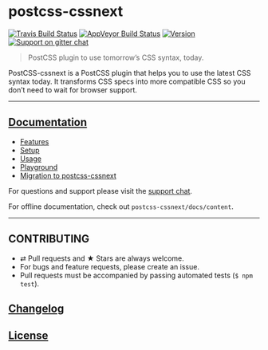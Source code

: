 # postcss-cssnext

[![Travis Build Status](https://img.shields.io/travis/MoOx/postcss-cssnext.svg?label=unix%20build)](https://travis-ci.org/MoOx/postcss-cssnext)
[![AppVeyor Build Status](https://img.shields.io/appveyor/ci/MoOx/postcss-cssnext.svg?label=windows%20build)](https://ci.appveyor.com/project/MoOx/postcss-cssnext)
[![Version](https://img.shields.io/npm/v/postcss-cssnext.svg)](https://github.com/MoOx/postcss-cssnext/blob/master/CHANGELOG.md)
[![Support on gitter chat](https://img.shields.io/badge/support-gitter%20chat-E40255.svg)](https://gitter.im/MoOx/postcss-cssnext)

> PostCSS plugin to use tomorrow’s CSS syntax, today.

PostCSS-cssnext is a PostCSS plugin that helps you to use the latest CSS syntax
today. It transforms CSS specs into more compatible CSS so you don’t need to
wait for browser support.

---

## [Documentation](http://cssnext.io/)

* [Features](http://cssnext.io/features/)
* [Setup](http://cssnext.io/setup/)
* [Usage](http://cssnext.io/usage/)
* [Playground](http://cssnext.io/playground/)
* [Migration to postcss-cssnext](http://cssnext.io/postcss/)

For questions and support please visit the
[support chat](https://gitter.im/MoOx/postcss-cssnext).

For offline documentation, check out `postcss-cssnext/docs/content`.

---

## CONTRIBUTING

* ⇄ Pull requests and ★ Stars are always welcome.
* For bugs and feature requests, please create an issue.
* Pull requests must be accompanied by passing automated tests (`$ npm test`).

## [Changelog](CHANGELOG.md)

## [License](LICENSE)
